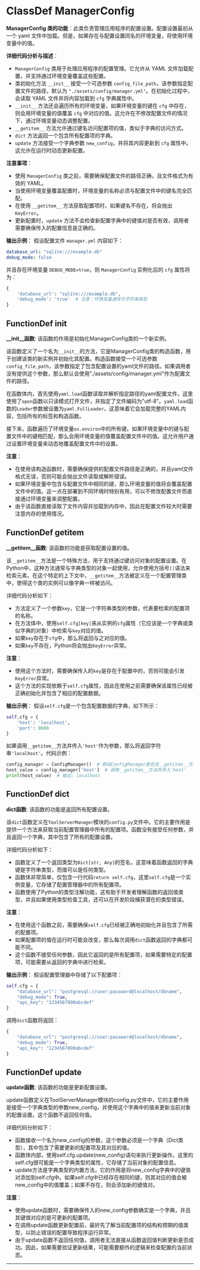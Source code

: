 # ClassDef ManagerConfig
**ManagerConfig 类的功能**：此类负责管理应用程序的配置设置。配置设置最初从一个 yaml 文件中加载。但是，如果存在与配置设置同名的环境变量，将使用环境变量中的值。

**详细代码分析与描述**：
- `ManagerConfig` 类用于处理应用程序的配置管理。它允许从 YAML 文件加载配置，并支持通过环境变量覆盖这些配置。
- 类初始化方法 `__init__` 接受一个可选参数 `config_file_path`，该参数指定配置文件的路径，默认为 `"./assets/config/manager.yml"`。在初始化过程中，会读取 YAML 文件并将内容加载到 `cfg` 字典属性中。
- `__init__` 方法还会遍历所有的环境变量，如果环境变量的键在 `cfg` 中存在，则会用环境变量的值覆盖 `cfg` 中对应的值。这允许在不修改配置文件的情况下，通过环境变量动态调整配置。
- `__getitem__` 方法允许通过键名访问配置项的值，类似于字典的访问方式。
- `dict` 方法返回一个包含所有配置项的字典。
- `update` 方法接受一个字典参数 `new_config`，并将其内容更新到 `cfg` 属性中。这允许在运行时动态更新配置。

**注意事项**：
- 使用 `ManagerConfig` 类之前，需要确保配置文件的路径正确，且文件格式为有效的 YAML。
- 当使用环境变量覆盖配置时，环境变量的名称必须与配置文件中的键名完全匹配。
- 在使用 `__getitem__` 方法获取配置项时，如果键名不存在，将会抛出 `KeyError`。
- 更新配置时，`update` 方法不会检查新配置字典中的键值对是否有效，调用者需要确保传入的配置信息是正确的。

**输出示例**：
假设配置文件 `manager.yml` 内容如下：
```yaml
database_url: "sqlite:///example.db"
debug_mode: false
```
并且存在环境变量 `DEBUG_MODE=true`，则 `ManagerConfig` 实例化后的 `cfg` 属性将为：
```python
{
    'database_url': "sqlite:///example.db",
    'debug_mode': 'true'  # 注意：环境变量通常为字符串类型
}
```
## FunctionDef __init__
**__init__函数**: 该函数的作用是初始化ManagerConfig类的一个新实例。

该函数定义了一个名为`__init__`的方法，它是ManagerConfig类的构造函数，用于创建该类的新实例并初始化其配置。构造函数接受一个可选参数`config_file_path`，该参数指定了包含配置设置的yaml文件的路径。如果调用者没有提供这个参数，那么默认会使用"./assets/config/manager.yml"作为配置文件的路径。

在函数体内，首先使用`yaml.load`函数读取并解析指定路径的yaml配置文件。这里使用了`open`函数以只读模式打开文件，并指定了文件编码为"utf-8"。`yaml.load`函数的`Loader`参数被设置为`yaml.FullLoader`，这意味着它会加载完整的YAML内容，包括所有的标签和构造函数。

接下来，函数遍历了环境变量`os.environ`中的所有键。如果环境变量中的键与配置文件中的键相匹配，那么会用环境变量的值覆盖配置文件中的值。这允许用户通过设置环境变量来动态地覆盖配置文件中的设置。

**注意**：
- 在使用该构造函数时，需要确保提供的配置文件路径是正确的，并且yaml文件格式无误，否则可能会抛出文件读取或解析错误。
- 如果环境变量中包含与配置文件中相同的键，那么环境变量的值将会覆盖配置文件中的值。这一点在部署到不同环境时特别有用，可以不修改配置文件而直接通过环境变量来调整配置。
- 由于该函数直接读取了文件内容并加载到内存中，因此在配置文件较大时需要注意内存的使用情况。
## FunctionDef __getitem__
**__getitem__函数**: 该函数的功能是获取配置设置的值。

该`__getitem__`方法是一个特殊方法，用于支持通过键访问对象的配置设置。在Python中，这种方法通常与字典类型的对象一起使用，允许使用方括号`[]`语法来检索元素。在这个特定的上下文中，`__getitem__`方法被定义在一个配置管理类中，使得这个类的实例可以像字典一样被访问。

详细代码分析如下：

- 方法定义了一个参数`key`，它是一个字符串类型的参数，代表要检索的配置项的名称。
- 在方法体中，使用`self.cfg[key]`来从实例的`cfg`属性（它应该是一个字典或类似字典的对象）中检索与`key`对应的值。
- 如果`key`存在于`cfg`中，那么将返回与之对应的值。
- 如果`key`不存在，Python将会抛出`KeyError`异常。

**注意**：
- 使用这个方法时，需要确保传入的`key`是存在于配置中的，否则可能会引发`KeyError`异常。
- 这个方法的实现依赖于`self.cfg`属性，因此在使用之前需要确保该属性已经被正确初始化并包含了相应的配置数据。

**输出示例**：
假设`self.cfg`是一个包含配置数据的字典，如下所示：
```python
self.cfg = {
    'host': 'localhost',
    'port': 8080
}
```
如果调用`__getitem__`方法并传入`'host'`作为参数，那么将返回字符串`'localhost'`。代码示例：
```python
config_manager = ConfigManager()  # 假设ConfigManager是包含__getitem__方法的类
host_value = config_manager['host']  # 调用__getitem__方法并传入'host'
print(host_value)  # 输出: localhost
```
## FunctionDef dict
**dict函数**: 该函数的功能是返回所有配置设置。

该`dict`函数定义在`ToolServerManager`模块的`config.py`文件中。它的主要作用是提供一个方法来获取当前配置管理器中所有的配置项。函数没有接受任何参数，并且返回一个字典，其中包含了所有的配置设置。

详细代码分析如下：
- 函数定义了一个返回类型为`Dict[str, Any]`的签名，这意味着函数返回的字典键是字符串类型，而值可以是任何类型。
- 函数体非常简单，仅包含一行代码`return self.cfg`，这里`self.cfg`是一个实例变量，它存储了配置管理器中的所有配置项。
- 函数使用了Python的类型注解功能，这有助于开发者理解函数的返回值类型，并且如果使用类型检查工具，还可以在开发阶段捕获潜在的类型错误。

**注意**：
- 在使用这个函数之前，需要确保`self.cfg`已经被正确地初始化并且包含了所需的配置项。
- 如果配置项的值在运行时可能会改变，那么每次调用`dict`函数返回的字典都可能不同。
- 这个函数不接受任何参数，因此它返回的是所有配置项，如果需要特定的配置项，可能需要从返回的字典中进行检索。

**输出示例**：
假设配置管理器中存储了以下配置项：
```python
self.cfg = {
    "database_url": "postgresql://user:password@localhost/dbname",
    "debug_mode": True,
    "api_key": "1234567890abcdef"
}
```
调用`dict`函数将返回：
```python
{
    "database_url": "postgresql://user:password@localhost/dbname",
    "debug_mode": True,
    "api_key": "1234567890abcdef"
}
```
## FunctionDef update
**update函数**: 该函数的功能是更新配置设置。

update函数定义在ToolServerManager模块的config.py文件中，它的主要作用是接受一个字典类型的参数new_config，并使用这个字典中的值来更新当前对象的配置设置。这个函数不返回任何值。

详细代码分析如下：
- 函数接收一个名为new_config的参数，这个参数必须是一个字典（Dict类型），其中包含了需要更新的配置项及其对应的值。
- 函数体内部，使用self.cfg.update(new_config)语句来执行更新操作。这里的self.cfg很可能是一个字典类型的属性，它存储了当前对象的配置信息。
- update方法是字典类型的内置方法，它的作用是将new_config字典中的键值对添加到self.cfg中。如果self.cfg中已经存在相同的键，则其对应的值会被new_config中的值覆盖；如果不存在，则会添加新的键值对。

**注意**：
- 使用update函数时，需要确保传入的new_config参数确实是一个字典，并且其键值对应的是可更新的配置项。
- 在调用update函数更新配置前，最好先了解当前配置项的结构和预期的值类型，以防止错误的配置导致程序运行异常。
- 由于update函数不返回任何值，调用者无法直接从函数返回值判断更新是否成功。因此，如果需要验证更新结果，可能需要额外的逻辑来检查配置的当前状态。
***
